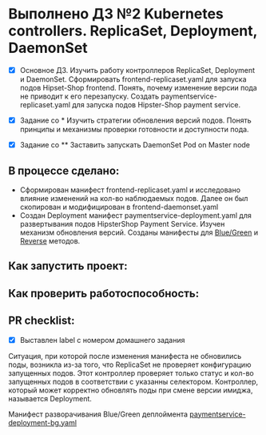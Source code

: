 # Выполнено ДЗ №2 Kubernetes controllers. ReplicaSet, Deployment, DaemonSet

  - [x] Основное ДЗ. 
Изучить работу контроллеров ReplicaSet, Deployment и DaemonSet.
Сформировать frontend-replicaset.yaml для запуска подов Hipset-Shop frontend.
Понять, почему изменение версии пода не приводит к его перезапуску.
Создать paymentservice-replicaset.yaml для запуска подов Hipster-Shop payment service.

 - [x] Задание со *
Изучить стратегии обновления версий подов.
Понять принципы и механизмы проверки готовности и доступности пода.

 - [x] Задание со **
Заставить запускать DaemonSet Pod on Master node

## В процессе сделано:
 - Сформирован манифест frontend-replicaset.yaml и исследовано влияние изменений на кол-во наблюдаемых подов. Далее он был скопирован и модифицирован в  frontend-daemonset.yaml 
- Создан Deployment манифест paymentservice-deployment.yaml для развертывания подов HipsterShop Payment Service. Изучен механизм обновления версий. Созданы манифесты для [Blue/Green](./paymentservice-deployment-bg.yaml) и [Reverse](./paymentservice-deployment-reverse.yaml) методов.

## Как запустить проект:

## Как проверить работоспособность:

## PR checklist:
 - [x] Выставлен label с номером домашнего задания

Ситуация, при которой после изменения манифеста не обновились поды, возникла из-за того, что ReplicaSet не проверяет конфигурацию запущенных подов. Этот контроллер проверяет только статус и кол-во запущенных подов в соответствии с указанны селектором.
Контроллер, который может корректно обновлять поды при смене версии имиджа, называется Deployment.

Манифест разворачивания Blue/Green деплоймента [paymentservice-deployment-bg.yaml](./paymentservice-deployment-bg.yaml)
